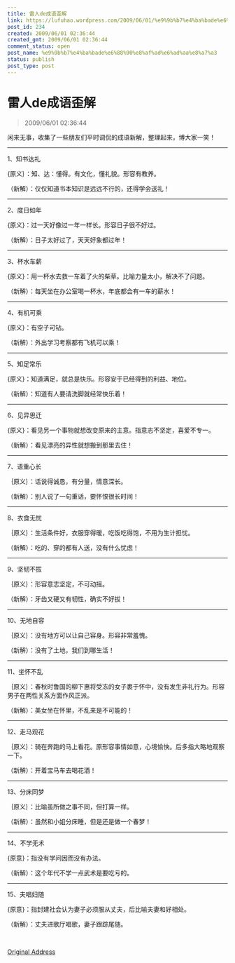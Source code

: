 ```yaml
---
title: 雷人de成语歪解
link: https://lufuhao.wordpress.com/2009/06/01/%e9%9b%b7%e4%ba%bade%e6%88%90%e8%af%ad%e6%ad%aa%e8%a7%a3/
post_id: 234
created: 2009/06/01 02:36:44
created_gmt: 2009/06/01 02:36:44
comment_status: open
post_name: %e9%9b%b7%e4%ba%bade%e6%88%90%e8%af%ad%e6%ad%aa%e8%a7%a3
status: publish
post_type: post
---
```


# 雷人de成语歪解

> 2009/06/01 02:36:44

 

闲来无事，收集了一些朋友们平时调侃的成语新解，整理起来，博大家一笑！

***

1、知书达礼

{原义｝：知、达：懂得。有文化，懂礼貌。形容有教养。

（新解）：仅仅知道书本知识是远远不行的，还得学会送礼！

***

2、度日如年

{原义}：过一天好像过一年一样长。形容日子很不好过。

（新解）：日子太好过了，天天好象都过年！

***

3、杯水车薪

{原义}：用一杯水去救一车着了火的柴草。比喻力量太小，解决不了问题。

（新解）：每天坐在办公室喝一杯水，年底都会有一车的薪水！

***

4、有机可乘

{原义}：有空子可钻。

（新解）：外出学习考察都有飞机可以乘！

***

5、知足常乐

{原义}：知道满足，就总是快乐。形容安于已经得到的利益、地位。

（新解）：知道有人要请洗脚就经常快乐着！

***

6、见异思迁

{原义}：看见另一个事物就想改变原来的主意。指意志不坚定，喜爱不专一。

（新解）：看见漂亮的异性就想搬到那里去住！

***

7、语重心长

｛原义｝：话说得诚恳，有分量，情意深长。

（新解）：别人说了一句重话，要怀恨很长时间！

***

8、衣食无忧

｛原义｝：生活条件好，衣服穿得暖，吃饭吃得饱，不用为生计担忧。

（新解）：吃的、穿的都有人送，没有什么忧虑！

***

9、坚韧不拔

｛原义｝：形容意志坚定，不可动摇。

（新解）：牙齿又硬又有韧性，确实不好拔！

***

10、无地自容

｛原义｝：没有地方可以让自己容身。形容非常羞愧。

（新解）：没有了土地，我们到哪生活！

***

11、坐怀不乱

｛原义｝：春秋时鲁国的柳下惠将受冻的女子裹于怀中，没有发生非礼行为。形容男子在两性关系方面作风正派。

（新解）：美女坐在怀里，不乱来是不可能的！

***

12、走马观花

｛原义｝：骑在奔跑的马上看花。原形容事情如意，心境愉快。后多指大略地观察一下。

（新解）：开着宝马车去喝花酒！

***

13、分床同梦

｛原义｝：比喻虽所做之事不同，但打算一样。

（新解）：虽然和小姐分床睡，但是还是做一个春梦！

***

14、不学无术

{原意}：指没有学问因而没有办法。

（新解）：这个年代不学一点武术是要吃亏的。

***

15、夫唱妇随

{原意}：指封建社会认为妻子必须服从丈夫，后比喻夫妻和好相处。
 
（新解）：丈夫进歌厅唱歌，妻子跟踪尾随。

 

[Original Address](http://www.sci.org.cn/bbs/viewthread.php?tid=63846)

